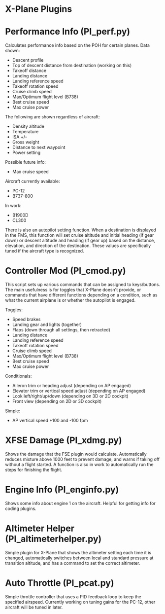 X-Plane Plugins
======

Performance Info (PI_perf.py)
======
Calculates performance info based on the POH for certain planes. Data shown:

<ul><li>Descent profile</li>
<li>Top of descent distance from destination (working on this)</li>
<li>Takeoff distance</li>
<li>Landing distance</li>
<li>Landing reference speed</li>
<li>Takeoff rotation speed</li>
<li>Cruise climb speed</li>
<li>Max/Optimum flight level (B738)</li>
<li>Best cruise speed</li>
<li>Max cruise power</li></ul>

The following are shown regardless of aircraft:

<ul><li>Density altitude</li>
<li>Temperature</li>
<li>ISA +/-</li>
<li>Gross weight</li>
<li>Distance to next waypoint</li>
<li>Power setting</li></ul>

Possible future info:

<ul><li>Max cruise speed</li></ul>

Aircraft currently available:

<ul><li>PC-12</li>
<li>B737-800</li></ul>

In work:

<ul><li>B1900D</li>
<li>CL300</li></ul>

There is also an autopilot setting function. When a destination is displayed in the FMS, this function will set cruise altitude and initial heading (if gear down) or descent altitude and heading (if gear up) based on the distance, elevation, and direction of the destination. These values are specifically tuned if the aircraft type is recognized.

Controller Mod (PI_cmod.py)
======
This script sets up various commands that can be assigned to keys/buttons. The main usefulness is for toggles that X-Plane doesn't provide, or commands that have different functions depending on a condition, such as what the current airplane is or whether the autopilot is engaged.

Toggles:

<ul><li>Speed brakes</li>
<li>Landing gear and lights (together)</li>
<li>Flaps (down through all settings, then retracted)</li>
<li>Landing distance</li>
<li>Landing reference speed</li>
<li>Takeoff rotation speed</li>
<li>Cruise climb speed</li>
<li>Max/Optimum flight level (B738)</li>
<li>Best cruise speed</li>
<li>Max cruise power</li></ul>

Conditionals:

<ul><li>Aileron trim or heading adjust (depending on AP engaged)</li>
<li>Elevator trim or vertical speed adjust (depending on AP engaged)</li>
<li>Look left/right/up/down (depending on 3D or 2D cockpit)</li>
<li>Front view (depending on 2D or 3D cockpit)</li></ul>

Simple:

<ul><li>AP vertical speed +100 and -100 fpm</li></ul>

XFSE Damage (PI_xdmg.py)
======
Shows the damage that the FSE plugin would calculate. Automatically reduces mixture above 1000 feet to prevent damage, and warns if taking off without a flight started. A function is also in work to automatically run the steps for finishing the flight.

Engine Info (PI_enginfo.py)
======
Shows some info about engine 1 on the aircraft. Helpful for getting info for coding plugins.

Altimeter Helper (PI_altimeterhelper.py)
======
Simple plugin for X-Plane that shows the altimeter setting each time it is changed, automatically switches between local and standard pressure at transition altitude, and has a command to set the correct altimeter.

Auto Throttle (PI_pcat.py)
======
Simple throttle controller that uses a PID feedback loop to keep the specified airspeed. Currently working on tuning gains for the PC-12, other aircraft will be tuned in later.
